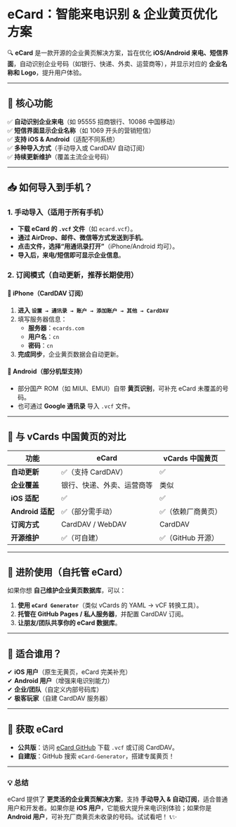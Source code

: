 # **eCard：智能来电识别 & 企业黄页优化方案**

🔍 **eCard** 是一款开源的企业黄页解决方案，旨在优化 **iOS/Android 来电、短信界面**，自动识别企业号码（如银行、快递、外卖、运营商等），并显示对应的 **企业名称和 Logo**，提升用户体验。

---

## **📌 核心功能**
✅ **自动识别企业来电**（如 95555 招商银行、10086 中国移动）  
✅ **短信界面显示企业名称**（如 1069 开头的营销短信）  
✅ **支持 iOS & Android**（适配不同系统）  
✅ **多种导入方式**（手动导入或 CardDAV 自动订阅）  
✅ **持续更新维护**（覆盖主流企业号码）

---

## **📥 如何导入到手机？**
### **1. 手动导入（适用于所有手机）**
- **下载 eCard 的 `.vcf` 文件**（如 `ecard.vcf`）。
- **通过 AirDrop、邮件、微信等方式发送到手机**。
- **点击文件，选择“用通讯录打开”**（iPhone/Android 均可）。
- **导入后，来电/短信即可显示企业信息**。

### **2. 订阅模式（自动更新，推荐长期使用）**
#### **📱 iPhone（CardDAV 订阅）**
1. **进入 `设置 → 通讯录 → 账户 → 添加账户 → 其他 → CardDAV`**
2. 填写服务器信息：
   - **服务器**：`ecards.com`
   - **用户名**：`cn`
   - **密码**：`cn`
3. **完成同步**，企业黄页数据会自动更新。

#### **📱 Android（部分机型支持）**
- 部分国产 ROM（如 MIUI、EMUI）自带 **黄页识别**，可补充 eCard 未覆盖的号码。
- 也可通过 **Google 通讯录** 导入 `.vcf` 文件。

---

## **🔄 与 vCards 中国黄页的对比**
| 功能 | eCard | vCards 中国黄页 |
|------|-------|----------------|
| **自动更新** | ✅（支持 CardDAV） | ✅ |
| **企业覆盖** | 银行、快递、外卖、运营商等 | 类似 |
| **iOS 适配** | ✅ | ✅ |
| **Android 适配** | ✅（部分需手动） | ✅（依赖厂商黄页） |
| **订阅方式** | CardDAV / WebDAV | CardDAV |
| **开源维护** | ✅（可自建） | ✅（GitHub 开源） |

---

## **🔧 进阶使用（自托管 eCard）**
如果你想 **自己维护企业黄页数据库**，可以：
1. **使用 `eCard Generator`**（类似 vCards 的 YAML → vCF 转换工具）。
2. **托管在 GitHub Pages / 私人服务器**，并配置 CardDAV 订阅。
3. **让朋友/团队共享你的 eCard 数据库**。

---

## **🚀 适合谁用？**
✔ **iOS 用户**（原生无黄页，eCard 完美补充）  
✔ **Android 用户**（增强来电识别能力）  
✔ **企业/团队**（自定义内部号码库）  
✔ **极客玩家**（自建 CardDAV 服务器）

---

## **📢 获取 eCard**
- **公共版**：访问 [eCard GitHub](https://github.com/beapon/eCard) 下载 `.vcf` 或订阅 CardDAV。
- **自建版**：GitHub 搜索 `eCard-Generator`，搭建专属黄页！

---

### **💡 总结**
eCard 提供了 **更灵活的企业黄页解决方案**，支持 **手动导入 & 自动订阅**，适合普通用户和开发者。如果你是 **iOS 用户**，它能极大提升来电识别体验；如果你是 **Android 用户**，可补充厂商黄页未收录的号码。试试看吧！ 📞✨
